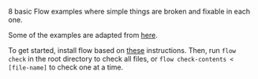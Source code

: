 8 basic Flow examples where simple things are broken and fixable in each one.

Some of the examples are adapted from [here](http://flowtype.org/docs/five-simple-examples.html).

To get started, install flow based on [these](http://flowtype.org/docs/getting-started.html) instructions. Then, run `flow check` in the root directory to check all files, or `flow check-contents < [file-name]` to check one at a time.
